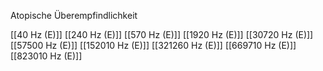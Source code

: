 

Atopische Überempfindlichkeit

[[40 Hz (E)]]
[[240 Hz (E)]]
[[570 Hz (E)]]
[[1920 Hz (E)]]
[[30720 Hz (E)]]
[[57500 Hz (E)]]
[[152010 Hz (E)]]
[[321260 Hz (E)]]
[[669710 Hz (E)]]
[[823010 Hz (E)]]